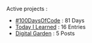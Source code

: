 Active projects :

- [#100DaysOfCode](https://github.com/narze/100daysofcode) : 81 Days
- [Today I Learned](https://github.com/narze/til) : 16 Entries
- [Digital Garden](https://monosor.com) : 5 Posts
